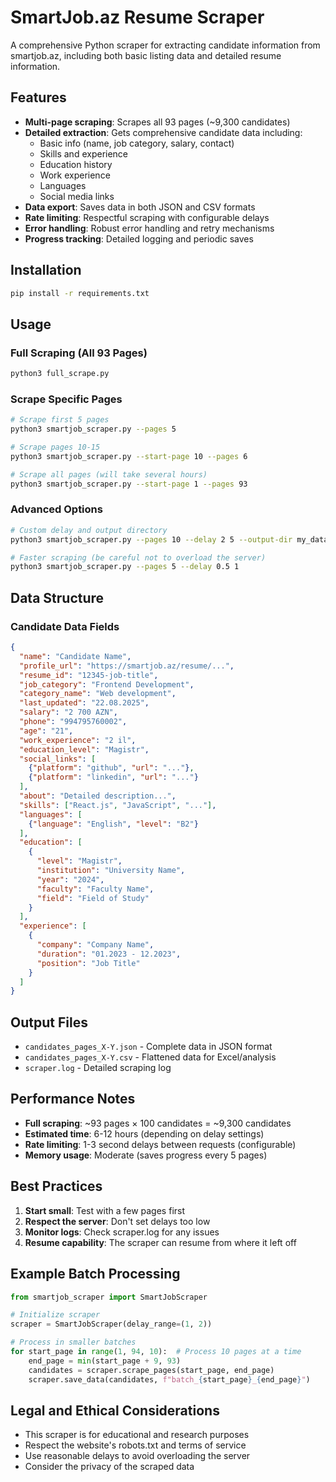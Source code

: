 # SmartJob.az Resume Scraper

A comprehensive Python scraper for extracting candidate information from smartjob.az, including both basic listing data and detailed resume information.

## Features

- **Multi-page scraping**: Scrapes all 93 pages (~9,300 candidates)
- **Detailed extraction**: Gets comprehensive candidate data including:
  - Basic info (name, job category, salary, contact)
  - Skills and experience
  - Education history
  - Work experience
  - Languages
  - Social media links
- **Data export**: Saves data in both JSON and CSV formats
- **Rate limiting**: Respectful scraping with configurable delays
- **Error handling**: Robust error handling and retry mechanisms
- **Progress tracking**: Detailed logging and periodic saves

## Installation

```bash
pip install -r requirements.txt
```

## Usage

### Full Scraping (All 93 Pages)
```bash
python3 full_scrape.py
```

### Scrape Specific Pages
```bash
# Scrape first 5 pages
python3 smartjob_scraper.py --pages 5

# Scrape pages 10-15
python3 smartjob_scraper.py --start-page 10 --pages 6

# Scrape all pages (will take several hours)
python3 smartjob_scraper.py --start-page 1 --pages 93
```

### Advanced Options
```bash
# Custom delay and output directory
python3 smartjob_scraper.py --pages 10 --delay 2 5 --output-dir my_data

# Faster scraping (be careful not to overload the server)
python3 smartjob_scraper.py --pages 5 --delay 0.5 1
```

## Data Structure

### Candidate Data Fields

```json
{
  "name": "Candidate Name",
  "profile_url": "https://smartjob.az/resume/...",
  "resume_id": "12345-job-title",
  "job_category": "Frontend Development",
  "category_name": "Web development",
  "last_updated": "22.08.2025",
  "salary": "2 700 AZN",
  "phone": "994795760002",
  "age": "21",
  "work_experience": "2 il",
  "education_level": "Magistr",
  "social_links": [
    {"platform": "github", "url": "..."},
    {"platform": "linkedin", "url": "..."}
  ],
  "about": "Detailed description...",
  "skills": ["React.js", "JavaScript", "..."],
  "languages": [
    {"language": "English", "level": "B2"}
  ],
  "education": [
    {
      "level": "Magistr",
      "institution": "University Name",
      "year": "2024",
      "faculty": "Faculty Name",
      "field": "Field of Study"
    }
  ],
  "experience": [
    {
      "company": "Company Name",
      "duration": "01.2023 - 12.2023",
      "position": "Job Title"
    }
  ]
}
```

## Output Files

- `candidates_pages_X-Y.json` - Complete data in JSON format
- `candidates_pages_X-Y.csv` - Flattened data for Excel/analysis
- `scraper.log` - Detailed scraping log

## Performance Notes

- **Full scraping**: ~93 pages × 100 candidates = ~9,300 candidates
- **Estimated time**: 6-12 hours (depending on delay settings)
- **Rate limiting**: 1-3 second delays between requests (configurable)
- **Memory usage**: Moderate (saves progress every 5 pages)

## Best Practices

1. **Start small**: Test with a few pages first
2. **Respect the server**: Don't set delays too low
3. **Monitor logs**: Check scraper.log for any issues
4. **Resume capability**: The scraper can resume from where it left off

## Example Batch Processing

```python
from smartjob_scraper import SmartJobScraper

# Initialize scraper
scraper = SmartJobScraper(delay_range=(1, 2))

# Process in smaller batches
for start_page in range(1, 94, 10):  # Process 10 pages at a time
    end_page = min(start_page + 9, 93)
    candidates = scraper.scrape_pages(start_page, end_page)
    scraper.save_data(candidates, f"batch_{start_page}_{end_page}")
```

## Legal and Ethical Considerations

- This scraper is for educational and research purposes
- Respect the website's robots.txt and terms of service
- Use reasonable delays to avoid overloading the server
- Consider the privacy of the scraped data